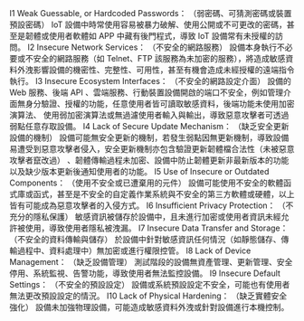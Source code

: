 I1 Weak Guessable, or Hardcoded Passwords：
（弱密碼、可猜測密碼或裝置預設密碼）
IoT 設備中時常使用容易被暴力破解、使用公開或不可更改的密碼，甚至是韌體或使用者軟體如 APP 中藏有後門程式，導致 IoT 設備常有未授權的訪問。
I2 Insecure Network Services：
（不安全的網路服務）
設備本身執行不必要或不安全的網路服務（如 Telnet、FTP 該服務為未加密的服務），將造成敏感資料外洩影響設備的機密性、完整性、可用性，甚至有機會造成未經授權的遠端指令執行。
I3 Insecure Ecosystem Interfaces：
（不安全的網路設定介面）
設備的 Web 服務、後端 API 、雲端服務、行動裝置設備開啟的端口不安全，例如管理介面無身分驗證、授權的功能，任意使用者皆可讀取敏感資料，後端功能未使用加密演算法、
使用弱加密演算法或無過濾使用者輸入與輸出，導致惡意攻擊者可透過弱點任意存取設備。
I4 Lack of Secure Update Mechanism：
（缺乏安全更新設備的機制）
設備可能無安全更新的機制，若發生弱點因無更新機制，導致設備易遭受到惡意攻擊者侵入，安全更新機制亦包含驗證更新韌體檔合法性（未被惡意攻擊者竄改過）
、韌體傳輸過程未加密、設備中防止韌體更新非最新版本的功能以及缺少版本更新後通知使用者的功能。
I5 Use of Insecure or Outdated Components：
（使用不安全或已遭棄用的元件）
設備可能使用不安全的軟體函式庫或函式，甚至是不安全的自定義作業系統與不安全的第三方軟體或硬體，以上皆有可能成為惡意攻擊者的入侵方式。
I6 Insufficient Privacy Protection：
（不充分的隱私保護）
敏感資訊被儲存於設備中，且未進行加密或使用者資訊未經允許被使用，導致使用者隱私被洩漏。
I7 Insecure Data Transfer and Storage：
（不安全的資料傳輸與儲存）
於設備中針對敏感資訊任何情況（如靜態儲存、傳輸過程中、資料處理中）無加密或進行權限控管。
I8 Lack of Device Management：
（缺乏設備管理）
測試階段的設備無資產管理、更新管理、安全停用、系統監視、告警功能，導致使用者無法監控設備。
I9 Insecure Default Settings：
（不安全的預設設定）
設備或系統預設設定不安全，可能也有使用者無法更改預設設定的情況。
I10 Lack of Physical Hardening：
（缺乏實體安全強化）
設備未加強物理設備，可能造成敏感資料外洩或針對設備進行本機控制。
